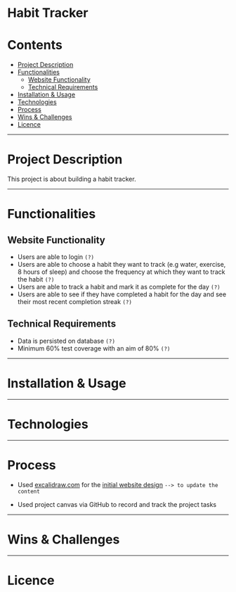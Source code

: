 # Habit Tracker

Contents 
==========================
* [Project Description](#project-description)
* [Functionalities](#functionalities)
    * [Website Functionality](#website-functionality)
    * [Technical Requirements](#technical-requirements)
* [Installation & Usage](#installation--usage)
* [Technologies](#technologies)
* [Process](#process)
* [Wins & Challenges](#wins--challenges)
* [Licence](#licence)


--------

# Project Description

This project is about building a habit tracker.

--------

# Functionalities

## Website Functionality

* Users are able to login `(?)`
* Users are able to choose a habit they want to track (e.g water, exercise, 8 hours of sleep) and choose the frequency at which they want to track the habit `(?)`
* Users are able to track a habit and mark it as complete for the day `(?)`
* Users are able to see if they have completed a habit for the day and see their most recent completion streak `(?)`

## Technical Requirements

* Data is persisted on database `(?)`
* Minimum 60% test coverage with an aim of 80% `(?)`

--------

# Installation & Usage

--------

# Technologies

--------

# Process

* Used [excalidraw.com](https://excalidraw.com/) for the [initial website design](https://excalidraw.com/#room=efb60e1251508f65083e,1WuryX5U-CiHHNIxc2vd2w) `--> to update the content`

* Used project canvas via GitHub to record and track the project tasks

--------

# Wins & Challenges

-------

# Licence
